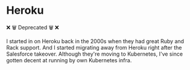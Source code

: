 # Heroku  


❌ 🗑️ Deprecated 🗑️ ❌

I started in on Heroku back in the 2000s when they had great Ruby and Rack support. And I started migrating away from Heroku right after the Salesforce takeover. Although they're moving to Kubernetes, I've since gotten decent at running by own Kubernetes infra. 